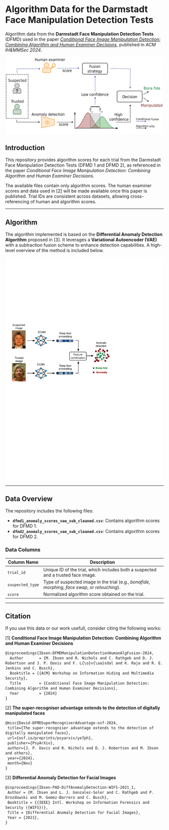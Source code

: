 # Algorithm Data for the Darmstadt Face Manipulation Detection Tests

Algorithm data from the **Darmstadt Face Manipulation Detection Tests** (DFMD) used in the paper [*Conditional Face Image Manipulation Detection: Combining Algorithm and Human Examiner Decisions*](https://dl.acm.org/doi/10.1145/3658664.3659649), published in *ACM IH&MMSec 2024*.

<p align="center">
  <img src="graphics/fusion_overview_diagram.png" alt="Conditional Fusion Overview" width="500"/>
</p>

## Introduction

This repository provides algorithm scores for each trial from the Darmstadt Face Manipulation Detection Tests (DFMD 1 and DFMD 2), as referenced in the paper *Conditional Face Image Manipulation Detection: Combining Algorithm and Human Examiner Decisions*.

The available files contain only algorithm scores. The human examiner scores and data used in [2] will be made available once this paper is published. Trial IDs are consistent across datasets, allowing cross-referencing of human and algorithm scores.

---

## Algorithm

The algorithm implemented is based on the **Differential Anomaly Detection Algorithm** proposed in [3]. It leverages a **Variational Autoencoder (VAE)** with a subtraction fusion scheme to enhance detection capabilities. A high-level overview of the method is included below.

<p align="center">
  <img src="graphics/architecture_differential_detection.pdf" alt="Differential Anomaly Detection Overview" width="500"/>
</p>


---

## Data Overview

The repository includes the following files:

- **`dfmd1_anomaly_scores_vae_sub_cleaned.csv`**: Contains algorithm scores for DFMD 1.
- **`dfmd2_anomaly_scores_vae_sub_cleaned.csv`**: Contains algorithm scores for DFMD 2.

### Data Columns

| Column Name     | Description                                                                                   |
|------------------|-----------------------------------------------------------------------------------------------|
| `trial_id`      | Unique ID of the trial, which includes both a suspected and a trusted face image.             |
| `suspected_type`| Type of suspected image in the trial (e.g., *bonafide*, *morphing*, *face swap*, or *retouching*). |
| `score`         | Normalized algorithm score obtained on the trial.                                                     |

---

## Citation

If you use this data or our work usefull, consider citing the following works:

[1] **Conditional Face Image Manipulation Detection: Combining Algorithm and Human Examiner Decisions**

```
@inproceedings{Ibsen-DFMDManipulationDetectionHumanAlgFusion-2024,
  Author       = {M. Ibsen and R. Nichols and C. Rathgeb and D. J. Robertson and J. P. Davis and F. L{\o}v{\aa}sdal and K. Raja and R. E. Jenkins and C. Busch},
  Booktitle = {{ACM} Workshop on Information Hiding and Multimedia Security},
  Title        = {Conditional Face Image Manipulation Detection: Combining Algorithm and Human Examiner Decisions},
  Year         = {2024}
}
```

[2] **The super-recogniser advantage extends to the detection of digitally manipulated faces**

```
@misc{David-DFMDSuperRecogniserAdvantage-osf-2024,
 title={The super-recogniser advantage extends to the detection of digitally manipulated faces},
 url={osf.io/preprints/psyarxiv/ye7ph},
 publisher={PsyArXiv},
 author={J. P. Davis and R. Nichols and D. J. Robertson and M. Ibsen and others},
 year={2024},
 month={Nov}
}
```


[3] **Differential Anomaly Detection for Facial Images**

```
@inproceedings{Ibsen-PAD-DiffAnomalyDetection-WIFS-2021_1,
 Author = {M. Ibsen and L. J. Gonzalez-Soler and C. Rathgeb and P. Drozdowski and M. Gomez-Barrero and C. Busch},
 Booktitle = {{IEEE} Intl. Workshop on Information Forensics and Security ({WIFS})},
 Title = {Differential Anomaly Detection for Facial Images},
 Year = {2021},
}
```